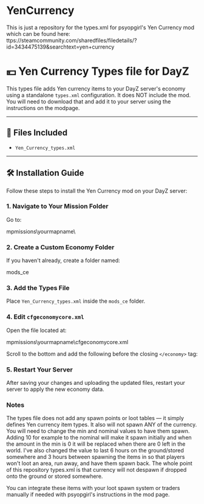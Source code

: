 # YenCurrency
This is just a repository for the types.xml for psyopgirl's Yen Currency mod which can be found here: ttps://steamcommunity.com/sharedfiles/filedetails/?id=3434475139&searchtext=yen+currency

# 💴 Yen Currency Types file for DayZ

This types file adds Yen currency items to your DayZ server's economy using a standalone `types.xml` configuration. It does NOT include the mod. You will need to download that and add it to your server using the instructions on the modpage.

---

## 📂 Files Included

- `Yen_Currency_types.xml`

---

## 🛠️ Installation Guide

Follow these steps to install the Yen Currency mod on your DayZ server:

### 1. Navigate to Your Mission Folder

Go to: 

mpmissions\yourmapname\

### 2. Create a Custom Economy Folder

If you haven't already, create a folder named:

mods_ce

### 3. Add the Types File

Place `Yen_Currency_types.xml` inside the `mods_ce` folder.

### 4. Edit `cfgeconomycore.xml`

Open the file located at:

mpmissions\yourmapname\cfgeconomycore.xml


Scroll to the bottom and add the following before the closing `</economy>` tag:

<ce folder="mods_ce">
    <file name="Yen_Currency_types.xml" type="types" />
</ce>

### 5. Restart Your Server
After saving your changes and uploading the updated files, restart your server to apply the new economy data.


### Notes
The types file does not add any spawn points or loot tables — it simply defines Yen currency item types. It also will not spawn ANY of the currency. You will need to change the min and nominal values to have them spawn. Adding 10 for example to the nominal will make it spawn initially and when the amount in the min is 0 it will be replaced when there are 0 left in the world. I've also changed the value to last 6 hours on the ground/stored somewhere and 3 hours between spawning the items in so that players won't loot an area, run away, and have them spawn back. The whole point of this repository types.xml is that currency will not despawn if dropped onto the ground or stored somewhere. 

You can integrate these items with your loot spawn system or traders manually if needed with psyopgirl's instructions in the mod page.

